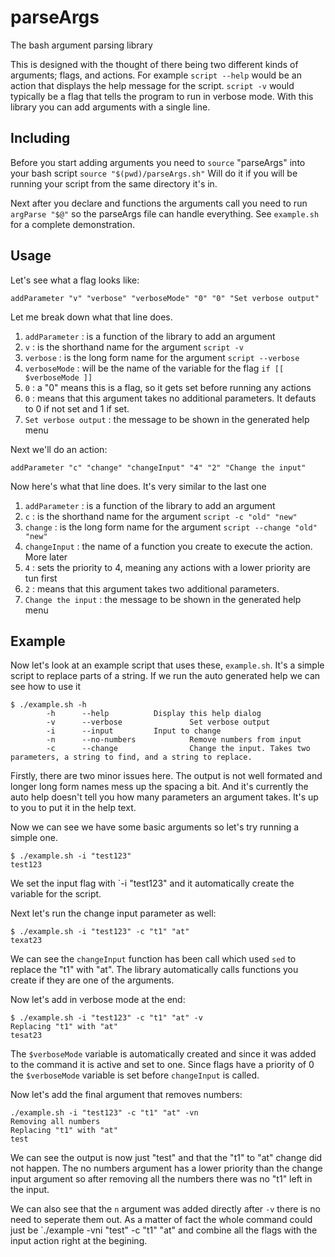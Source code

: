# parseArgs
The bash argument parsing library

This is designed with the thought of there being two different kinds of
arguments; flags, and actions. For example `script --help` would be an action
that displays the help message for the script. `script -v` would typically be a
flag that tells the program to run in verbose mode. With this library you can
add arguments with a single line.

## Including

Before you start adding arguments you need to `source` "parseArgs" into your
bash script `source "$(pwd)/parseArgs.sh"` Will do it if you will be running
your script from the same directory it's in.

Next after you declare and functions the arguments call you need to run
`argParse "$@"` so the parseArgs file can handle everything. See `example.sh`
for a complete demonstration.

## Usage

Let's see what a flag looks like:

```
addParameter "v" "verbose" "verboseMode" "0" "0" "Set verbose output"
```

Let me break down what that line does.

 1. `addParameter` : is a function of the library to add an argument
 2. `v` : is the shorthand name for the argument `script -v`
 3. `verbose` : is the long form name for the argument `script --verbose`
 4. `verboseMode` : will be the name of the variable for the flag `if [[ $verboseMode ]]`
 5. `0` : a "0" means this is a flag, so it gets set before running any actions
 6. `0` : means that this argument takes no additional parameters. It defauts to 0 if not set and 1 if set.
 7. `Set verbose output` : the message to be shown in the generated help menu

Next we'll do an action:

```
addParameter "c" "change" "changeInput" "4" "2" "Change the input"
```

Now here's what that line does. It's very similar to the last one

 1. `addParameter` : is a function of the library to add an argument
 2. `c` : is the shorthand name for the argument `script -c "old" "new"`
 3. `change` : is the long form name for the argument `script --change "old" "new"`
 4. `changeInput` : the name of a function you create to execute the action. More later
 5. `4` : sets the priority to 4, meaning any actions with a lower priority are tun first
 6. `2` : means that this argument takes two additional parameters.
 7. `Change the input` : the message to be shown in the generated help menu


## Example

Now let's look at an example script that uses these, `example.sh`. It's a simple
script to replace parts of a string. If we run the auto generated help we can
see how to use it
```
$ ./example.sh -h
        -h      --help          Display this help dialog
        -v      --verbose               Set verbose output
        -i      --input         Input to change
        -n      --no-numbers            Remove numbers from input
        -c      --change                Change the input. Takes two parameters, a string to find, and a string to replace.

```

Firstly, there are two minor issues here. The output is not well formated and
longer long form names mess up the spacing a bit. And it's currently the auto
help doesn't tell you how many parameters an argument takes. It's up to you to
put it in the help text.

Now we can see we have some basic arguments so let's try running a simple one.

```
$ ./example.sh -i "test123"
test123
```

We set the input flag with `-i "test123" and it automatically create the
variable for the script.

Next let's run the change input parameter as well:

```
$ ./example.sh -i "test123" -c "t1" "at"
texat23
```

We can see the `changeInput` function has been call which used `sed` to replace the
"t1" with "at". The library automatically calls functions you create if they are
one of the arguments.

Now let's add in verbose mode at the end:

```
$ ./example.sh -i "test123" -c "t1" "at" -v
Replacing "t1" with "at"
tesat23
```

The `$verboseMode` variable is automatically created and since it was added to
the command it is active and set to one. Since flags have a priority of 0 the
`$verboseMode` variable is set before `changeInput` is called.

Now let's add the final argument that removes numbers:

```
./example.sh -i "test123" -c "t1" "at" -vn
Removing all numbers
Replacing "t1" with "at"
test
```

We can see the output is now just "test" and that the "t1" to "at" change did
not happen. The no numbers argument has a lower priority than the change input
argument so after removing all the numbers there was no "t1" left in the input.

We can also see that the `n` argument was added directly after `-v` there is no
need to seperate them out. As a matter of fact the whole command could just be
`./example -vni "test" -c "t1" "at" and combine all the flags with the input
action right at the begining.
